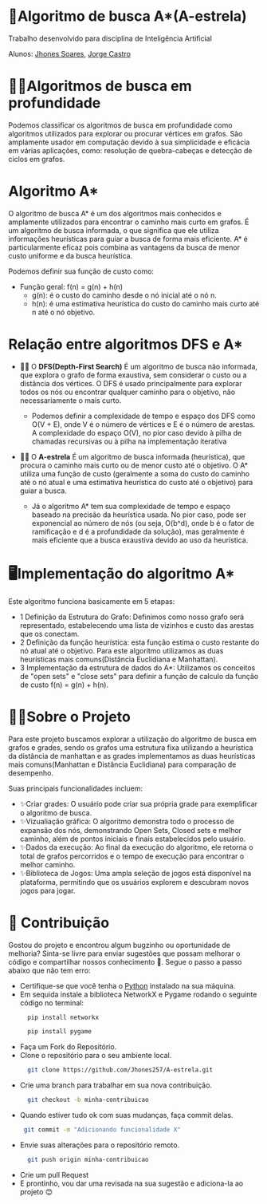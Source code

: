 # 🔎Algoritmo de busca A*(A-estrela)

Trabalho desenvolvido para disciplina de Inteligência Artificial

Alunos: [Jhones Soares](https://github.com/Jhones257), [Jorge Castro](https://github.com/guizyyn)

# 👩‍💻Algoritmos de busca em profundidade
 Podemos classificar os algoritmos de busca em profundidade como algoritmos utilizados para explorar ou procurar vértices em grafos. São amplamente usador em computação devido à sua simplicidade e eficácia em várias aplicações, como: resolução de quebra-cabeças e detecção de ciclos em grafos.

# Algoritmo A*
O algoritmo de busca A* é um dos algoritmos mais conhecidos e amplamente utilizados para encontrar o caminho mais curto em grafos. É um algoritmo de busca informada, o que significa que ele utiliza informações heurísticas para guiar a busca de forma mais eficiente. A* é particularmente eficaz pois combina as vantagens da busca de menor custo uniforme e da busca heurística.

Podemos definir sua função de custo como:
  - Função geral: f(n) = g(n) + h(n)
    - g(n): é o custo do caminho desde o nó inicial até o nó n.
    - h(n): é uma estimativa heurística do custo do caminho mais curto até n até o nó objetivo.

# Relação entre algoritmos DFS e A*
  
- 👨‍🏫 O **DFS(Depth-First Search)** É um algoritmo de busca não informada, que explora o grafo de forma exaustiva, sem considerar o custo ou a distância dos vértices. O DFS é usado principalmente para explorar todos os nós ou encontrar qualquer caminho para o objetivo, não necessariamente o mais curto.
    - Podemos definir a complexidade de tempo e espaço dos DFS como O(V + E), onde V é o número de vértices e E é o número de arestas. A complexidade do espaço O(V), no pior caso devido à pilha de chamadas recursivas ou à pilha na implementação iterativa

- 👨‍🏫 O **A-estrela** É um algoritmo de busca informada (heurística), que procura o caminho mais curto ou de menor custo até o objetivo. O A* utiliza uma função de custo (geralmente a soma do custo do caminho até o nó atual e uma estimativa heurística do custo até o objetivo) para guiar a busca.
    - Já o algoritmo A* tem sua complexidade de tempo e espaço baseado na precisão da heurística usada. No pior caso, pode ser exponencial ao número de nós (ou seja, O(b^d), onde b é o fator de ramificação e d é a profundidade da solução), mas geralmente é mais eficiente que a busca exaustiva devido ao uso da heurística.

# 🖥Implementação do algoritmo A*

Este algoritmo funciona basicamente em 5 etapas:
  - 1 Definição da Estrutura do Grafo: Definimos como nosso grafo será representado, estabelecendo uma lista de vizinhos e custo das arestas que os conectam.
  - 2 Definição da função heurística: esta função estima o custo restante do nó atual até o objetivo. Para este algoritmo utilizamos as duas heurísticas mais comuns(Distância Euclidiana e Manhattan).
  - 3 Implementação da estrutura de dados do A*: Utilizamos os conceitos de "open sets" e "close sets" para definir a função de calculo da função de custo f(n) = g(n) + h(n).

# 👩‍💻Sobre o Projeto
Para este projeto buscamos explorar a utilização do algoritmo de busca em grafos e grades, sendo os grafos uma estrutura fixa utilizando a heurística da distância de manhattan e as grades implementamos as duas heurísticas mais comuns(Manhattan e Distância Euclidiana) para comparação de desempenho.

Suas principais funcionalidades incluem:
  - ✨Criar grades: O usuário pode criar sua própria grade para exemplificar o algoritmo de busca. 
  - ✨Vizualiação gráfica: O algoritmo demonstra todo o processo de expansão dos nós, demonstrando Open Sets, Closed sets e melhor caminho, além de pontos iniciais e finais estabelecidos pelo usuário.
  - ✨Dados da execução: Ao final da execução do algoritmo, ele retorna o total de grafos percorridos e o tempo de execução para encontrar o melhor caminho.
  - ✨Biblioteca de Jogos: Uma ampla seleção de jogos está disponível na plataforma, permitindo que os usuários explorem e descubram novos jogos para jogar.

# 👾 Contribuição
  Gostou do projeto e encontrou algum bugzinho ou oportunidade de melhoria? Sinta-se livre para enviar sugestões que possam melhorar o código e compartilhar nossos conhecimento 🥰. 
  Segue o passo a passo abaixo que não tem erro:
  - Certifique-se que você tenha o [Python](https://www.python.org/downloads/) instalado na sua máquina.
  - Em sequida instale a biblioteca NetworkX e Pygame rodando o seguinte código no terminal:
    ```bash
      pip install networkx
      ```
    ```bash
      pip install pygame
      ```
  - Faça um Fork do Repositório.
  - Clone o repositório para o seu ambiente local.
    ```bash
      git clone https://github.com/Jhones257/A-estrela.git
      ```
  - Crie uma branch para trabalhar em sua nova contribuição.
    ```bash
      git checkout -b minha-contribuicao
      ```
  - Quando estiver tudo ok com suas mudanças, faça commit delas.
     ```bash
      git commit -m "Adicionando funcionalidade X"
      ```
  - Envie suas alterações para o repositório remoto.
    ```bash
      git push origin minha-contribuicao
      ```
  - Crie um pull Request
  - E prontinho, vou dar uma revisada na sua sugestão e adiciona-la ao projeto 😊
